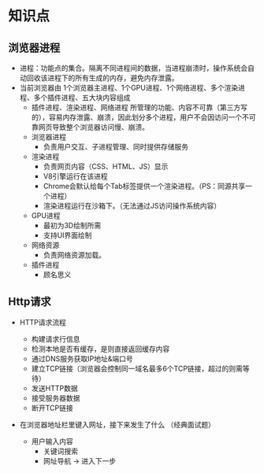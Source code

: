 
# 知识点

## 浏览器进程

  * 进程：功能点的集合。隔离不同进程间的数据，当进程崩溃时，操作系统会自动回收该进程下的所有生成的内存，避免内存泄露。
  * 当前浏览器由 1个浏览器主进程、1个GPU进程、1个网络进程、多个渲染进程、多个插件进程、五大块内容组成
    * 插件进程、渲染进程、网络进程 所管理的功能、内容不可靠（第三方写的），容易内存泄露、崩溃，因此划分多个进程，用户不会因访问一个不可靠网页导致整个浏览器访问慢、崩溃。
    * 浏览器进程
      * 负责用户交互、子进程管理、同时提供存储服务
    * 渲染进程
      * 负责网页内容（CSS、HTML、JS）显示
      * V8引擎运行在该进程
      * Chrome会默认给每个Tab标签提供一个渲染进程。（PS：同源共享一个进程）
      * 渲染进程运行在沙箱下。（无法通过JS访问操作系统内容）
    * GPU进程
      * 最初为3D绘制所需
      * 支持UI界面绘制
    * 网络资源
      * 负责网络资源加载。
    * 插件进程
      * 顾名思义


## Http请求
  
  * HTTP请求流程
    * 构建请求行信息
    * 检测本地是否有缓存，是则直接返回缓存内容
    * 通过DNS服务获取IP地址&端口号
    * 建立TCP链接（浏览器会控制同一域名最多6个TCP链接，超过的则需等待）
    * 发送HTTP数据
    * 接受服务器数据
    * 断开TCP链接

  * 在浏览器地址栏里键入网址，接下来发生了什么 （经典面试题）
    * 用户输入内容
      * 关键词搜索
      * 网址导航 -> 进入下一步


